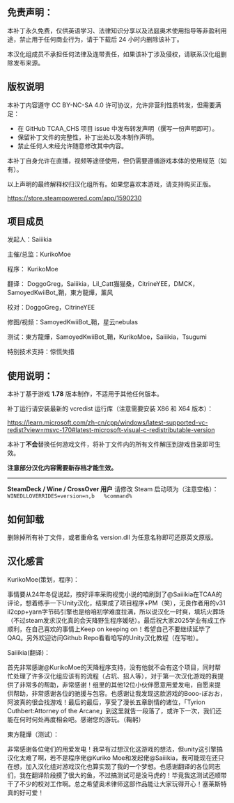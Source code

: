 ## 免责声明：

本补丁永久免费，仅供英语学习、法律知识分享以及法庭奥术使用指导等非盈利用途，禁止用于任何商业行为，请于下载后 24 小时内删除该补丁。

本汉化组成员不承担任何法律及连带责任，如果该补丁涉及侵权，请联系汉化组删除发布来源。



## 版权说明

本补丁内容遵守 CC BY-NC-SA 4.0 许可协议，允许非营利性质转发，但需要满足：

- 在 GitHub TCAA_CHS 项目 issue 中发布转发声明（撰写一份声明即可）。
- 保留补丁文件的完整性，补丁出处以及本制作声明。
- 禁止任何人未经允许随意修改其中内容。

本补丁自身允许在直播，视频等途径使用，但仍需要遵循游戏本体的使用规范（如有）。

以上声明的最终解释权归汉化组所有。如果您喜欢本游戏，请支持购买正版。

https://store.steampowered.com/app/1590230




## 项目成员

发起人：Saiiikia

主催/总监：KurikoMoe

程序： KurikoMoe

翻译： DoggoGreg，Saiiikia，Lil\_Catt猫猫桑，CitrineYEE，DMCK，SamoyedKwiiBot\_鞘，東方龍燁，薰风

校对：DoggoGreg，CitrineYEE

修图/视频：SamoyedKwiiBot\_鞘，星云nebulas

测试：東方龍燁，SamoyedKwiiBot\_鞘，KurikoMoe，Saiiikia，Tsugumi

特别技术支持：惊慌失措




## 使用说明：

本补丁基于游戏 **1.78** 版本制作，不适用于其他任何版本。

补丁运行请安装最新的 vcredist 运行库（注意需要安装 X86 和 X64 版本）：

https://learn.microsoft.com/zh-cn/cpp/windows/latest-supported-vc-redist?view=msvc-170#latest-microsoft-visual-c-redistributable-version

本补丁**不会**替换任何游戏文件，将补丁文件内的所有文件解压到游戏目录即可生效。

**注意部分汉化内容需要新存档才能生效。**

---------------------------

**SteamDeck / Wine / CrossOver 用户**
请修改 Steam 启动项为（注意空格）：
`WINEDLLOVERRIDES=version=n,b   %command%`




## 如何卸载

删除掉所有补丁文件，或者重命名 version.dll 为任意名称即可还原英文原版。




## 汉化感言

KurikoMoe(策划，程序)：

事情要从24年冬促说起，按好评率采购视觉小说的咱刷到了@Saiiikia在TCAA的评论，想着练手一下Unity汉化，结果成了项目程序+PM（笑），无良作者用的v31 il2cpp+yarn字节码引擎也是给咱初学难度拉满，所以说汉化一时爽，填坑火葬场（不过steam发求汉化真的会天降野生程序媛哒）。最后祝大家2025学业有成工作顺利，在自己喜欢的事情上Keep on keeping on！希望自己不要继续延毕了QAQ。另外欢迎访问Github Repo看看咱写的Unity汉化教程（在写啦）。


Saiiikia(翻译)：

首先非常感谢@KurikoMoe的天降程序支持，没有他就不会有这个项目，同时帮忙处理了许多汉化组应该有的流程（占坑、招人等），对于第一次汉化游戏的我提供了非常多的帮助，非常感谢！组里的其他12位小伙伴愿意用爱发电，自愿来提供帮助，非常感谢各位的驰援与包容。也感谢让我发现这款游戏的Booo-ぼおお，阿波真的很会找游戏！最后的最后，享受了漫长五章剧情的诸位，「Tyrion Cuthbert:Attorney of the Arcane」到这里就告一段落了，或许下一次，我们还能在何时何处再度相会吧。感谢您的游玩。（鞠躬）


東方龍燁（测试）：

非常感谢各位佬们的用爱发电！我早有过想汉化这游戏的想法，但unity这引擎搞汉化太难了啊，若不是程序佬@Kuriko Moe和发起佬@Saiiikia，我可能现在还只在想，加入汉化组对游戏汉化也算实现了我的一个梦想。也感谢翻译的各位同志们，我在翻译阶段摸了很大的鱼，不过搞测试可是没马虎的！毕竟我这测试还顺带干了不少的校对工作啊。总之希望奥术律师这部作品能让大家玩得开心！塞莱斯特真的好可爱！


